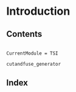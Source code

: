 # Introduction
<!-- https://documenter.juliadocs.org/stable/man/guide/ -->
<!-- https://documenter.juliadocs.org/stable/man/examples/ -->
<!-- https://documenter.juliadocs.org/stable/man/hosting/#Hosting-Documentation -->

## Contents

```@contents
```

```@meta
CurrentModule = TSI
```

```@docs
cutandfuse_generator
```

## Index

```@index
```

